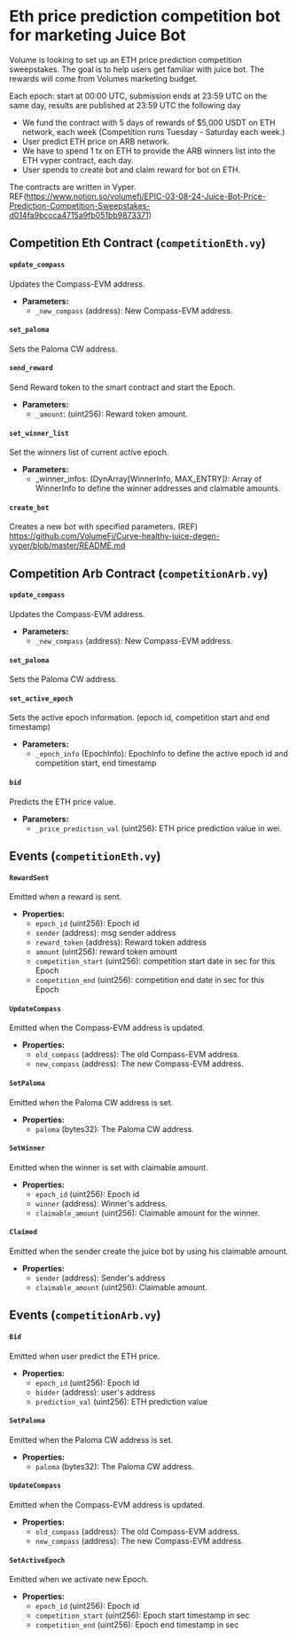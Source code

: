 # Eth price prediction competition bot for marketing Juice Bot
Volume is looking to set up an ETH price prediction competition sweepstakes. The goal is to help users get familiar with juice bot. The rewards will come from Volumes marketing budget.

Each epoch: start at 00:00 UTC, submission ends at 23:59 UTC on the same day, results are published at 23:59 UTC the following day

- We fund the contract with 5 days of rewards of $5,000 USDT on ETH network, each week (Competition runs Tuesday - Saturday each week.)
- User predict ETH price on ARB network.
- We have to spend 1 tx on ETH to provide the ARB winners list into the ETH vyper contract, each day.
- User spends to create bot and claim reward for bot on ETH.

The contracts are written in Vyper. 
REF(https://www.notion.so/volumefi/EPIC-03-08-24-Juice-Bot-Price-Prediction-Competition-Sweepstakes-d014fa9bccca4715a9fb051bb9873371)

## Competition Eth Contract (`competitionEth.vy`)

#### `update_compass`
Updates the Compass-EVM address.

- **Parameters:**
  - `_new_compass` (address): New Compass-EVM address.

#### `set_paloma`
Sets the Paloma CW address.

#### `send_reward`
Send Reward token to the smart contract and start the Epoch.

- **Parameters:**
  - `_amount`: (uint256): Reward token amount.

#### `set_winner_list`
Set the winners list of current active epoch.

- **Parameters:**
  - _winner_infos: (DynArray[WinnerInfo, MAX_ENTRY]): Array of WinnerInfo to define the winner addresses and claimable amounts.

#### `create_bot`
Creates a new bot with specified parameters.
(REF) https://github.com/VolumeFi/Curve-healthy-juice-degen-vyper/blob/master/README.md

## Competition Arb Contract (`competitionArb.vy`)

#### `update_compass`
Updates the Compass-EVM address.

- **Parameters:**
  - `_new_compass` (address): New Compass-EVM address.

#### `set_paloma`
Sets the Paloma CW address.

#### `set_active_epoch`
Sets the active epoch information. (epoch id, competition start and end timestamp)

- **Parameters:**
  - `_epoch_info` (EpochInfo): EpochInfo to define the active epoch id and competition start, end timestamp

#### `bid`
Predicts the ETH price value. 

- **Parameters:**
  - `_price_prediction_val` (uint256): ETH price prediction value in wei.

## Events (`competitionEth.vy`)

#### `RewardSent`
Emitted when a reward is sent.

- **Properties:**
  - `epoch_id` (uint256): Epoch id
  - `sender` (address): msg sender address
  - `reward_token` (address): Reward token address
  - `amount` (uint256): reward token amount
  - `competition_start` (uint256): competition start date in sec for this Epoch
  - `competition_end` (uint256): competition end date in sec for this Epoch

#### `UpdateCompass`
Emitted when the Compass-EVM address is updated.

- **Properties:**
  - `old_compass` (address): The old Compass-EVM address.
  - `new_compass` (address): The new Compass-EVM address.

#### `SetPaloma`
Emitted when the Paloma CW address is set.

- **Properties:**
  - `paloma` (bytes32): The Paloma CW address.

#### `SetWinner`
Emitted when the winner is set with claimable amount.

- **Properties:**
  - `epoch_id` (uint256): Epoch id
  - `winner` (address): Winner's address.
  - `claimable_amount` (uint256): Claimable amount for the winner.

#### `Claimed`
Emitted when the sender create the juice bot by using his claimable amount.

- **Properties:**
  - `sender` (address): Sender's address
  - `claimable_amount` (uint256): Claimable amount.

## Events (`competitionArb.vy`)

#### `Bid`
Emitted when user predict the ETH price.

- **Properties:**
  - `epoch_id` (uint256): Epoch id
  - `bidder` (address): user's address
  - `prediction_val` (uint256): ETH prediction value

#### `SetPaloma`
Emitted when the Paloma CW address is set.

- **Properties:**
  - `paloma` (bytes32): The Paloma CW address.

#### `UpdateCompass`
Emitted when the Compass-EVM address is updated.

- **Properties:**
  - `old_compass` (address): The old Compass-EVM address.
  - `new_compass` (address): The new Compass-EVM address.

#### `SetActiveEpoch`
Emitted when we activate new Epoch.

- **Properties:**
  - `epoch_id` (uint256): Epoch id
  - `competition_start` (uint256): Epoch start timestamp in sec
  - `competition_end` (uint256): Epoch end timestamp in sec